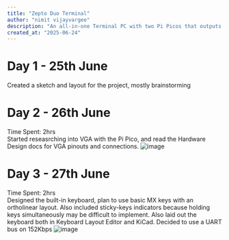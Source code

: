```yaml
---
title: "Zepto Duo Terminal"
author: "nimit vijayvargee"
description: "An all-in-one Terminal PC with two Pi Picos that outputs VGA, all with a a built-in keyboard!"
created_at: "2025-06-24"
---
```



# Day 1 - 25th June
Created a sketch and layout for the project, mostly brainstorming

# Day 2 - 26th June
Time Spent: 2hrs <br>
Started reseasrching into VGA with the Pi Pico, and read the Hardware Design docs for VGA pinouts and connections.
![image](https://github.com/user-attachments/assets/22d4186a-1214-42c3-98ee-cb37587cb5e1)

# Day 3 - 27th June
Time Spent: 2hrs <br>
Designed the built-in keyboard, plan to use basic MX keys with an ortholinear layout. Also included sticky-keys indicators because holding keys simultaneously may be difficult to implement. Also laid out the keyboard both in Keyboard Layout Editor and KiCad. Decided to use a UART bus on 152Kbps
![image](https://github.com/user-attachments/assets/2fd204d0-24e8-4d89-bb4f-af92ed34ea6a)

